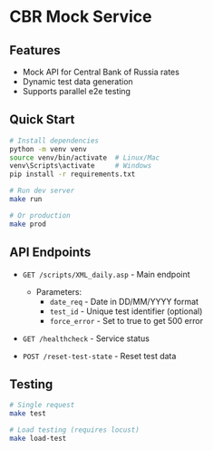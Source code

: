 # CBR Mock Service

## Features
- Mock API for Central Bank of Russia rates
- Dynamic test data generation
- Supports parallel e2e testing

## Quick Start
```bash
# Install dependencies
python -m venv venv
source venv/bin/activate  # Linux/Mac
venv\Scripts\activate     # Windows
pip install -r requirements.txt

# Run dev server
make run

# Or production
make prod
```

## API Endpoints
- `GET /scripts/XML_daily.asp` - Main endpoint
  - Parameters:
    - `date_req` - Date in DD/MM/YYYY format
    - `test_id` - Unique test identifier (optional)
    - `force_error` - Set to true to get 500 error

- `GET /healthcheck` - Service status
- `POST /reset-test-state` - Reset test data

## Testing
```bash
# Single request
make test

# Load testing (requires locust)
make load-test
```